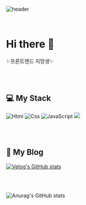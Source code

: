 ![header](https://capsule-render.vercel.app/api?type=waving&color=auto&height=300&section=header&text=Bo_Ryong&fontSize=60)

<br/>

# Hi there 👋

✨프론트엔드 지망생✨

<!--
🔭 I’m currently working on ...
- 🌱 I’m currently learning ...
- 👯 I’m looking to collaborate on ...
- 🤔 I’m looking for help with ...
- 💬 Ask me about ...
- 📫 How to reach me: ...
- 😄 Pronouns: ...
- ⚡ Fun fact: ...
-->

<br/><br/>

## 💻 My Stack
<img alt="Html" src ="https://img.shields.io/badge/HTML5-E34F26.svg?&style=for-the-badge&logo=HTML5&logoColor=white"/> <img alt="Css" src ="https://img.shields.io/badge/CSS3-1572B6.svg?&style=for-the-badge&logo=CSS3&logoColor=white"/> <img alt="JavaScript" src ="https://img.shields.io/badge/JavaScript-F7DF1E.svg?&style=for-the-badge&logo=JavaScript&logoColor=black"/> <img src="https://img.shields.io/badge/java-3CB371?style=for-the-badge&logo=OpenJDK&logoColor=white">

<br/><br/>

## 💬 My Blog
[![Velog's GitHub stats](https://velog-readme-stats.vercel.app/api/badge?name=boryong)](https://velog.io/@kwonboryong) 

<br/><br/>

![Anurag's GitHub stats](https://github-readme-stats.vercel.app/api?username=kwonboryong&show_icons=true&theme=radical)
